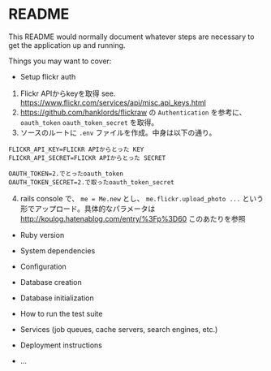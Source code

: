 # README

This README would normally document whatever steps are necessary to get the
application up and running.

Things you may want to cover:

* Setup flickr auth

 1. Flickr APIからkeyを取得 see. https://www.flickr.com/services/api/misc.api_keys.html
 2. https://github.com/hanklords/flickraw の `Authentication` を参考に、 `oauth_token` `oauth_token_secret` を取得。
 3. ソースのルートに `.env` ファイルを作成。中身は以下の通り。
 
```
FLICKR_API_KEY=FLICKR APIからとった KEY
FLICKR_API_SECRET=FLICKR APIからとった SECRET

OAUTH_TOKEN=2.でとったoauth_token
OAUTH_TOKEN_SECRET=2.で取ったoauth_token_secret

```
 4. rails console で、 `me = Me.new` とし、 `me.flickr.upload_photo ...` という形でアップロード。具体的なパラメータは http://koulog.hatenablog.com/entry/%3Fp%3D60 このあたりを参照 

* Ruby version

* System dependencies

* Configuration

* Database creation

* Database initialization

* How to run the test suite

* Services (job queues, cache servers, search engines, etc.)

* Deployment instructions

* ...
